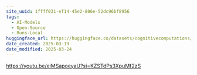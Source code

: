 ```yaml
---
site_uuid: 1ffff031-ef14-45e2-806e-52dc96bf8956
tags:
  - AI-Models
  - Open-Source
  - Runs-Local
huggingface_url: https://huggingface.co/datasets/cognitivecomputations/dolphin
date_created: 2025-03-19
date_modified: 2025-03-24
---
```



https://youtu.be/eiMSapoeyaU?si=KZSTdPs3XpuMf2zS